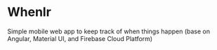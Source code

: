 # Whenlr
Simple mobile web app to keep track of when things happen (base on Angular, Material UI, and Firebase Cloud Platform)
